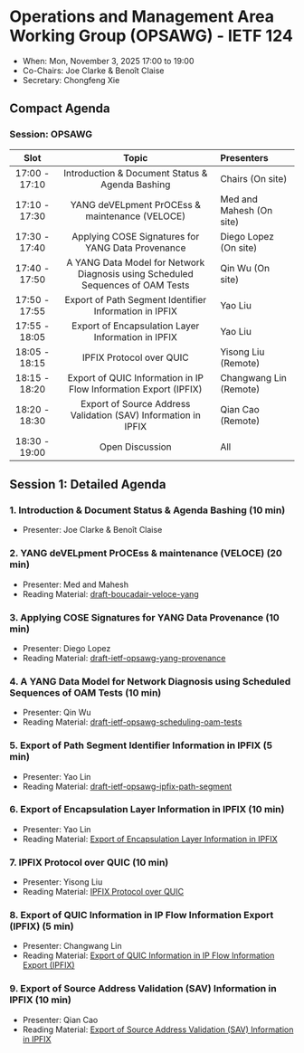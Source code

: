 # Operations and Management Area Working Group (OPSAWG) - IETF 124

* When: Mon, November 3, 2025 17:00 to 19:00
* Co-Chairs: Joe Clarke & Benoît Claise
* Secretary: Chongfeng Xie

## Compact Agenda

### Session: OPSAWG

| Slot          | Topic                                    | Presenters |
|:-------------:|:---------------------------------------:|:-----------|
| 17:00 - 17:10 | Introduction & Document Status & Agenda Bashing  | Chairs (On site) |
| 17:10 - 17:30 | YANG deVELpment PrOCEss & maintenance (VELOCE) | Med and Mahesh (On site) |
| 17:30 - 17:40 | Applying COSE Signatures for YANG Data Provenance | Diego Lopez (On site) |
| 17:40 - 17:50 | A YANG Data Model for Network Diagnosis using Scheduled Sequences of OAM Tests | Qin Wu (On site) |
| 17:50 - 17:55 | Export of Path Segment Identifier Information in IPFIX | Yao Liu |
| 17:55 - 18:05 | Export of Encapsulation Layer Information in IPFIX | Yao Liu |
| 18:05 - 18:15 | IPFIX Protocol over QUIC | Yisong Liu (Remote) |
| 18:15 - 18:20 | Export of QUIC Information in IP Flow Information Export (IPFIX) | Changwang Lin (Remote) |
| 18:20 - 18:30 | Export of Source Address Validation (SAV) Information in IPFIX | Qian Cao (Remote) |
| 18:30 - 19:00 | Open Discussion | All | 

## Session 1: Detailed Agenda

### 1. Introduction & Document Status & Agenda Bashing (10 min)

* Presenter: Joe Clarke & Benoît Claise

### 2. YANG deVELpment PrOCEss & maintenance (VELOCE) (20 min)

* Presenter: Med and Mahesh
* Reading Material: [draft-boucadair-veloce-yang](https://datatracker.ietf.org/doc/html/draft-boucadair-veloce-yang/)

### 3. Applying COSE Signatures for YANG Data Provenance (10 min)

* Presenter: Diego Lopez
* Reading Material: [draft-ietf-opsawg-yang-provenance](https://datatracker.ietf.org/doc/draft-ietf-opsawg-yang-provenance/)

### 4. A YANG Data Model for Network Diagnosis using Scheduled Sequences of OAM Tests (10 min)

* Presenter: Qin Wu
* Reading Material: [draft-ietf-opsawg-scheduling-oam-tests](https://datatracker.ietf.org/doc/draft-ietf-opsawg-scheduling-oam-tests/)


### 5. Export of Path Segment Identifier Information in IPFIX (5 min)

* Presenter: Yao Lin
* Reading Material: [draft-ietf-opsawg-ipfix-path-segment](https://datatracker.ietf.org/doc/draft-ietf-opsawg-ipfix-path-segment/)


### 6. Export of Encapsulation Layer Information in IPFIX (10 min)

* Presenter: Yao Lin
* Reading Material: [Export of Encapsulation Layer Information in IPFIX](https://datatracker.ietf.org/doc/draft-liu-opsawg-ipfix-muti-layer/)

### 7. IPFIX Protocol over QUIC (10 min)

* Presenter: Yisong Liu
* Reading Material: [IPFIX Protocol over QUIC](https://datatracker.ietf.org/doc/draft-llg-opsawg-ipfix-over-quic/)

### 8. Export of QUIC Information in IP Flow Information Export (IPFIX) (5 min)

* Presenter: Changwang Lin
* Reading Material: [Export of QUIC Information in IP Flow Information Export (IPFIX)](https://datatracker.ietf.org/doc/draft-lin-opsawg-ipfix-quic-header/)

### 9. Export of Source Address Validation (SAV) Information in IPFIX (10 min)

* Presenter: Qian Cao
* Reading Material: [Export of Source Address Validation (SAV) Information in IPFIX](https://datatracker.ietf.org/doc/draft-opsawg-ipfix-sav/)

